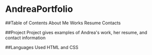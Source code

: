 # AndreaPortfolio

##Table of Contents
  About Me
  Works
  Resume
  Contacts
  
##Project 
  Project gives examples of Andrea's work, her resume, and contact information
  
##Languages Used
  HTML and CSS
  
  

